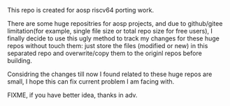 This repo is created for aosp riscv64 porting work.

There are some huge repositries for aosp projects, and due to github/gitee limitation(for example, single file size or total repo size for free users), I finally decide to use this ugly method to track my changes for these huge repos without touch them: just store the files (modified or new) in this separated repo and overwrite/copy them to the originl repos before building.

Considring the changes till now I found related to these huge repos are small, I hope this can fix current problem I am facing with.

FIXME, if you have better idea, thanks in adv.

